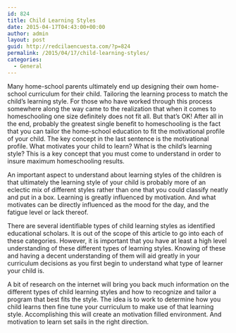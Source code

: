 ```yaml
---
id: 824
title: Child Learning Styles
date: 2015-04-17T04:43:00+00:00
author: admin
layout: post
guid: http://redcilaencuesta.com/?p=824
permalink: /2015/04/17/child-learning-styles/
categories:
  - General
---
```

Many home-school parents ultimately end up designing their own home-school curriculum for their child. Tailoring the learning process to match the child&#8217;s learning style. For those who have worked through this process somewhere along the way came to the realization that when it comes to homeschooling one size definitely does not fit all. But that&#8217;s OK! After all in the end, probably the greatest single benefit to homeschooling is the fact that you can tailor the home-school education to fit the motivational profile of your child. The key concept in the last sentence is the motivational profile. What motivates your child to learn? What is the child&#8217;s learning style? This is a key concept that you must come to understand in order to insure maximum homeschooling results. 

An important aspect to understand about learning styles of the children is that ultimately the learning style of your child is probably more of an eclectic mix of different styles rather than one that you could classify neatly and put in a box. Learning is greatly influenced by motivation. And what motivates can be directly influenced as the mood for the day, and the fatigue level or lack thereof. 

There are several identifiable types of child learning styles as identified educational scholars. It is out of the scope of this article to go into each of these categories. However, it is important that you have at least a high level understanding of these different types of learning styles. Knowing of these and having a decent understanding of them will aid greatly in your curriculum decisions as you first begin to understand what type of learner your child is. 

A bit of research on the internet will bring you back much information on the different types of child learning styles and how to recognize and tailor a program that best fits the style. The idea is to work to determine how you child learns then fine tune your curriculum to make use of that learning style. Accomplishing this will create an motivation filled environment. And motivation to learn set sails in the right direction.